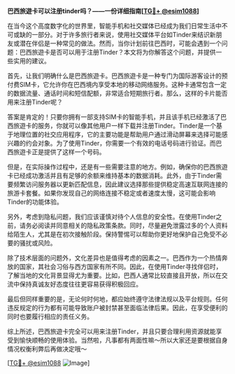 **巴西旅遊卡可以注册tinder吗？——一份详细指南[[TG💪+ @esim1088](https://t.me/s/esim1088)]**

在当今这个高度数字化的世界里，智能手机和社交媒体已经成为我们日常生活中不可或缺的一部分。对于许多旅行者来说，使用社交媒体平台如Tinder来结识新朋友或潜在伴侣是一种常见的做法。然而，当你计划前往巴西时，可能会遇到一个问题：巴西旅遊卡是否可以用于注册Tinder？本文将为你解答这个问题，并提供一些实用的建议。

首先，让我们明确什么是巴西旅遊卡。巴西旅遊卡是一种专门为国际游客设计的预付费SIM卡，它允许你在巴西境内享受本地的移动网络服务。这种卡通常包含一定的数据流量、通话时间和短信配额，非常适合短期旅行者。那么，这样的卡片能否用来注册Tinder呢？

答案是肯定的！只要你拥有一部支持SIM卡的智能手机，并且该手机已经激活了巴西旅遊卡的服务，你就可以像其他用户一样下载并注册Tinder。Tinder是一个基于地理位置的社交应用程序，它的主要功能是帮助用户通过滑动屏幕来选择可能感兴趣的约会对象。为了使用Tinder，你需要一个有效的电话号码进行验证。而巴西旅遊卡正是提供了这样一个号码。

但是，在实际操作过程中，还是有一些需要注意的地方。例如，确保你的巴西旅遊卡已经成功激活并且有足够的余额来维持基本的数据消耗。此外，由于Tinder需要频繁访问服务器以更新匹配信息，因此建议选择那些提供稳定高速互联网连接的旅游卡套餐。如果你发现自己的网络连接不稳定或者速度太慢，这可能会影响Tinder的功能体验。

另外，考虑到隐私问题，我们应该谨慎对待个人信息的安全性。在使用Tinder之前，请务必阅读并同意相关的隐私政策条款。同时，尽量避免泄露过多的个人资料给陌生人，尤其是在初次接触阶段。保持警惕可以帮助你更好地保护自己免受不必要的骚扰或风险。

除了技术层面的问题外，文化差异也是值得考虑的因素之一。巴西作为一个热情奔放的国家，其社会习俗与西方国家有所不同。因此，在使用Tinder寻找伴侣时，了解当地的文化背景显得尤为重要。比如，巴西人通常比较直接且开放，所以在交流中保持真诚友好态度往往更容易获得积极回应。

最后但同样重要的是，无论何时何地，都应始终遵守法律法规以及平台规则。任何违反规定的行为都有可能导致账户被封禁甚至面临法律后果。因此，在享受便利的同时也要履行相应的责任义务。

综上所述，巴西旅遊卡完全可以用来注册Tinder，并且只要合理利用资源就能享受到愉快顺畅的使用体验。当然啦，凡事都有两面性嘛～所以大家还是要根据自身情况权衡利弊后再做决定哦～

[[TG💪+ @esim1088](https://t.me/s/esim1088) ![Image](https://i.postimg.cc/4NQfJmqS/Snipaste-2025-05-13-00-14-12.png)]